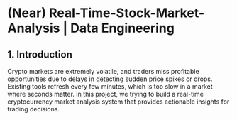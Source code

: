 # (Near) Real-Time-Stock-Market-Analysis | Data Engineering
## 1. Introduction
Crypto markets are extremely volatile, and traders miss profitable opportunities due to delays in detecting sudden price spikes or drops. Existing tools refresh every few minutes, which is too slow in a market where seconds matter. In this project, we trying to build a real-time cryptocurrency market analysis system that provides actionable insights for trading decisions.
